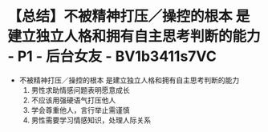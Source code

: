 # 【总结】不被精神打压／操控的根本 是建立独立人格和拥有自主思考判断的能力 - P1 - 后台女友 - BV1b3411s7VC

-   不被精神打压／操控的根本 是建立独立人格和拥有自主思考判断的能力
    1.  男性求助情感问题表明愿意成长
    2.  不应该用强硬语气打压他人
    3.  学会尊重他人，言行举止需谨慎
    4.  男性需要学习情感知识，处理人际关系